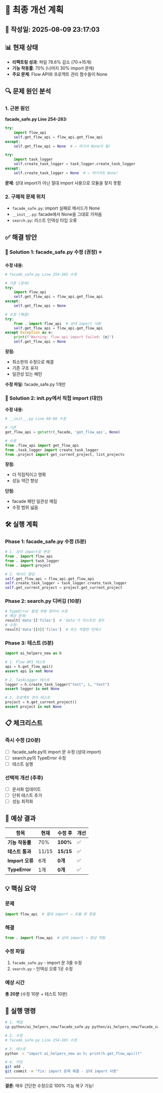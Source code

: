 # 🔧 최종 개선 계획

## 📅 작성일: 2025-08-09 23:17:03

## 📊 현재 상태
- **리팩토링 성과**: 파일 78.6% 감소 (70→15개)
- **기능 작동률**: 70% (나머지 30% import 문제)
- **주요 문제**: Flow API와 프로젝트 관리 함수들이 None

## 🔍 문제 원인 분석

### 1. 근본 원인
**facade_safe.py Line 254-263:**
```python
try:
    import flow_api
    self.get_flow_api = flow_api.get_flow_api
except:
    self.get_flow_api = None  # ← 여기서 None이 됨!

try:
    import task_logger  
    self.create_task_logger = task_logger.create_task_logger
except:
    self.create_task_logger = None  # ← 여기서도 None!
```

**문제**: 상대 import가 아닌 절대 import 사용으로 모듈을 찾지 못함

### 2. 구체적 문제 위치
- `facade_safe.py`: import 실패로 메서드가 None
- `__init__.py`: facade에서 None을 그대로 가져옴
- `search.py`: 리스트 인덱싱 타입 오류

## ✅ 해결 방안

### 📌 Solution 1: facade_safe.py 수정 (권장) ⭐

**수정 내용:**
```python
# facade_safe.py Line 254-265 수정

# 기존 (문제)
try:
    import flow_api
    self.get_flow_api = flow_api.get_flow_api
except:
    self.get_flow_api = None

# 수정 (해결)
try:
    from . import flow_api  # 상대 import 사용
    self.get_flow_api = flow_api.get_flow_api
except Exception as e:
    print(f"Warning: flow_api import failed: {e}")
    self.get_flow_api = None
```

**장점:**
- 최소한의 수정으로 해결
- 기존 구조 유지
- 일관성 있는 패턴

**수정 파일:** facade_safe.py 1개만

### 📌 Solution 2: __init__.py에서 직접 import (대안)

**수정 내용:**
```python
# __init__.py Line 68-80 수정

# 기존
get_flow_api = getattr(_facade, 'get_flow_api', None)

# 수정
from .flow_api import get_flow_api
from .task_logger import create_task_logger
from .project import get_current_project, list_projects
```

**장점:**
- 더 직접적이고 명확
- 성능 약간 향상

**단점:**
- facade 패턴 일관성 깨짐
- 수정 범위 넓음

## 🛠️ 실행 계획

### Phase 1: facade_safe.py 수정 (5분)
```python
# 1. 상대 import로 변경
from . import flow_api
from . import task_logger  
from . import project

# 2. 메서드 할당
self.get_flow_api = flow_api.get_flow_api
self.create_task_logger = task_logger.create_task_logger
self.get_current_project = project.get_current_project
```

### Phase 2: search.py 디버깅 (10분)
```python
# TypeError 발생 부분 찾아서 수정
# 예상 문제:
result['data']['files']  # 'data'가 리스트인 경우
# 수정:
result['data'][0]['files']  # 또는 적절한 인덱스
```

### Phase 3: 테스트 (5분)
```python
import ai_helpers_new as h

# 1. Flow API 테스트
api = h.get_flow_api()
assert api is not None

# 2. TaskLogger 테스트  
logger = h.create_task_logger("test", 1, "test")
assert logger is not None

# 3. 프로젝트 관리 테스트
project = h.get_current_project()
assert project is not None
```

## 📋 체크리스트

### 즉시 수정 (20분)
- [ ] facade_safe.py의 import 문 수정 (상대 import)
- [ ] search.py의 TypeError 수정
- [ ] 테스트 실행

### 선택적 개선 (추후)
- [ ] 문서화 업데이트
- [ ] 단위 테스트 추가
- [ ] 성능 최적화

## 🎯 예상 결과

| 항목 | 현재 | 수정 후 | 개선 |
|------|------|---------|------|
| **기능 작동률** | 70% | **100%** | ✅ |
| **테스트 통과** | 11/15 | **15/15** | ✅ |
| **Import 오류** | 6개 | **0개** | ✅ |
| **TypeError** | 1개 | **0개** | ✅ |

## 💡 핵심 요약

### 문제
```python
import flow_api  # 절대 import → 모듈 못 찾음
```

### 해결
```python  
from . import flow_api  # 상대 import → 정상 작동
```

### 수정 파일
1. `facade_safe.py` - import 문 3줄 수정
2. `search.py` - 인덱싱 오류 1곳 수정

### 예상 시간
**총 20분** (수정 10분 + 테스트 10분)

## 🚀 실행 명령

```bash
# 1. 백업
cp python/ai_helpers_new/facade_safe.py python/ai_helpers_new/facade_safe.py.bak

# 2. 수정
# facade_safe.py Line 254-265 수정

# 3. 테스트
python -c "import ai_helpers_new as h; print(h.get_flow_api())"

# 4. 커밋
git add .
git commit -m "fix: import 문제 해결 - 상대 import 사용"
```

---
**결론**: 매우 간단한 수정으로 100% 기능 복구 가능!
